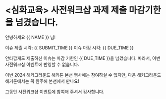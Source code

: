 # <심화교육> 사전워크샵 과제 제출 마감기한을 넘겼습니다. 

안녕하세요 {{ NAME }} 님!

이슈 제출 시각: {{ SUBMIT_TIME }}
이슈 마감 시각: {{ DUE_TIME }}  

안타깝게도 제출하신 이슈는 마감 기한인 {{ DUE_TIME }}을 넘겼습니다.  따라서, 이번 사전워크샵 이벤트에 반영할 수 없습니다.

이번 2024 해커그라운드 해커톤 본선 행사에는 참여하실 수 없지만, 다음 해커그라운드 해커톤에서는 꼭 완주해 본선에서 만나요!

그동안 사전워크샵 이벤트에 참여해 주셔서 감사합니다.
